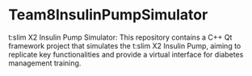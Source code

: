 # Team8InsulinPumpSimulator
t:slim X2 Insulin Pump Simulator: This repository contains a C++ Qt framework project that simulates the t:slim X2 Insulin Pump, aiming to replicate key functionalities and provide a virtual interface for diabetes management training. 
